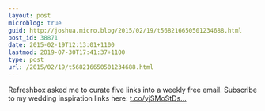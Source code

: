 ```yaml
---
layout: post
microblog: true
guid: http://joshua.micro.blog/2015/02/19/t568216650501234688.html
post_id: 38871
date: 2015-02-19T12:13:01+1100
lastmod: 2019-07-30T17:41:37+1100
type: post
url: /2015/02/19/t568216650501234688.html
---
```

Refreshbox asked me to curate five links into a weekly free email. Subscribe to my wedding inspiration links here:  [t.co/yjSMoStDs...](http://t.co/yjSMoStDsK)
